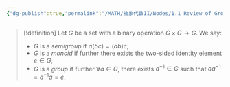 ```yaml
---
{"dg-publish":true,"permalink":"/MATH/抽象代数II/Nodes/1.1 Review of Groups/","dgPassFrontmatter":true}
---
```



> [!definition]
> Let $G$ be a set with a binary operation $G\times G\to G$. We say:
> - $G$ is a *semigroup* if $a(bc)=(ab)c$;
> - $G$ is a *monoid* if further there exists the two-sided identity element $e\in G$;
> - $G$ is a *group* if further $\forall a\in G$, there exists $a^{-1}\in G$ such that $aa^{-1}=a^{-1}a=e$.

